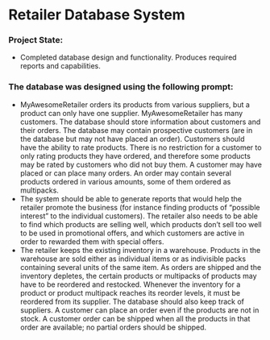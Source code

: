 # Retailer Database System

### Project State:
- Completed database design and functionality. Produces required reports and capabilities.

### The database was designed using the following prompt:
- MyAwesomeRetailer orders its products from various suppliers, but a product can only have one supplier. MyAwesomeRetailer has many customers. The database should store information about customers and their orders. The database may contain prospective customers (are in the database but may not have placed an order). Customers should have the ability to rate products. There is no restriction for a customer to only rating products they have ordered, and therefore some products may be rated by customers who did not buy them. A customer may have placed or can place many orders. An order may contain several products ordered in various amounts, some of them ordered as multipacks.
- The system should be able to generate reports that would help the retailer promote the business (for instance finding products of “possible interest” to the individual customers). The retailer also needs to be able to find which products are selling well, which products don’t sell too well to be used in promotional offers, and which customers are active in order to rewarded them with special offers.
- The retailer keeps the existing inventory in a warehouse. Products in the warehouse are sold either as individual items or as indivisible packs containing several units of the same item. As orders are shipped and the inventory depletes, the certain products or multipacks of products may have to be reordered and restocked. Whenever the inventory for a product or product multipack reaches its reorder levels, it must be reordered from its supplier. The database should also keep track of suppliers. A customer can place an order even if the products are not in stock. A customer order can be shipped when all the products in that order are available; no partial orders should be shipped.
